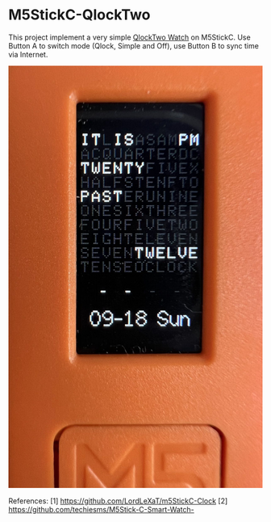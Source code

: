 # M5StickC-QlockTwo

This project implement a very simple [QlockTwo Watch](https://qlocktwo.com/ww/qlocktwo-w) on M5StickC.
Use Button A to switch mode (Qlock, Simple and Off), use Button B to sync time via Internet.

![](./qlock.jpg)

References:
[1] https://github.com/LordLeXaT/m5StickC-Clock
[2] https://github.com/techiesms/M5Stick-C-Smart-Watch-

